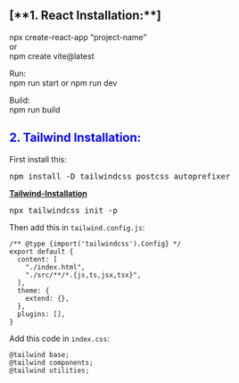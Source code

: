 <h2><b>[**1. React Installation:**]</b></h2>
<p>npx create-react-app “project-name”<br>
or<br>  
npm create vite@latest</p>

<p>Run:<br>
npm run start or npm run dev</p>

<p>Build:<br>
npm run build</p>

<h2><a style="color: blue;"><b>2. Tailwind Installation:</b></a></h2>
<p>First install this:</p>
<pre>npm install -D tailwindcss postcss autoprefixer</pre>

[**Tailwind-Installation**](https://github.com/chinmayakumardas/Reactjs/)
<pre>npx tailwindcss init -p</pre>

<p>Then add this in <code>tailwind.config.js</code>:</p>
<pre><code>/** @type {import('tailwindcss').Config} */
export default {
  content: [
    "./index.html",
    "./src/**/*.{js,ts,jsx,tsx}",
  ],
  theme: {
    extend: {},
  },
  plugins: [],
}</code></pre>

<p>Add this code in <code>index.css</code>:</p>
<pre><code>@tailwind base;
@tailwind components;
@tailwind utilities;</code></pre>


